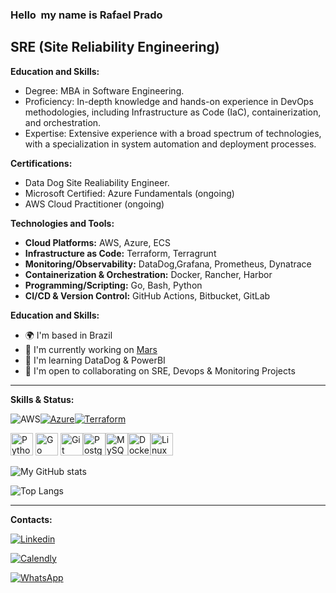 ### Hello <img src="https://user-images.githubusercontent.com/18350557/176309783-0785949b-9127-417c-8b55-ab5a4333674e.gif" alt="" style="max-width: 100%; display: inline-block;" data-target="animated-image.originalImage"> my name is Rafael Prado

<div dir="auto"><h2 class="heading-element" dir="auto">SRE (Site Reliability Engineering)</h2></div>

<p dir="auto"><strong>Education and Skills:</strong></p>
<ul dir="auto">

<li>Degree: MBA in Software Engineering.</li>

<li>Proficiency: In-depth knowledge and hands-on experience in DevOps methodologies, including Infrastructure as Code (IaC), containerization, and orchestration.</li>

<li>Expertise: Extensive experience with a broad spectrum of technologies, with a specialization in system automation and deployment processes.</li>
</ul>

<p dir="auto"><strong>Certifications:</strong></p>
<ul dir="auto">

<li>Data Dog Site Realiability Engineer.</li>

<li>Microsoft Certified: Azure Fundamentals (ongoing)</li>

<li>AWS Cloud Practitioner (ongoing)</li>
</ul>

<p dir="auto"><strong>Technologies and Tools:</strong></p>
<ul dir="auto">
<li><strong>Cloud Platforms:</strong> AWS, Azure, ECS</li>
<li><strong>Infrastructure as Code:</strong> Terraform, Terragrunt</li>
<li><strong>Monitoring/Observability:</strong> DataDog,Grafana, Prometheus, Dynatrace</li>
<li><strong>Containerization &amp; Orchestration:</strong> Docker, Rancher, Harbor</li>
<li><strong>Programming/Scripting:</strong> Go, Bash, Python</li>
<li><strong>CI/CD &amp; Version Control:</strong> GitHub Actions, Bitbucket, GitLab</li>
</ul>

<p dir="auto"><strong>Education and Skills:</strong></p>
<ul dir="auto">
<li>🌍  I'm based in Brazil</li>
<li>🚀  I'm currently working on <a href="https://www.mars.com/" rel="nofollow">Mars</a></li>
<li>🧠  I'm learning DataDog &amp; PowerBI</li>
<li>🤝  I'm open to collaborating on SRE, Devops &amp; Monitoring Projects</li>
</ul>

<hr>

<p dir="auto"><strong>Skills  & Status:</strong></p>

<img src="https://camo.githubusercontent.com/ed142852f9672b9a22ef25a18af69685709426dea53f7e5f7c9b3c5343c16e6f/68747470733a2f2f696d672e736869656c64732e696f2f62616467652f4157532d4646393930303f7374796c653d666f722d7468652d6261646765266c6f676f3d616d617a6f6e617773266c6f676f436f6c6f723d7768697465" alt="AWS" data-canonical-src="https://img.shields.io/badge/AWS-FF9900?style=for-the-badge&amp;logo=amazonaws&amp;logoColor=white" style="max-width: 100%;"></a><a target="_blank" rel="noopener noreferrer nofollow" href="https://camo.githubusercontent.com/eb0e9a836eb4a7ad0fb0c4456b874efaa6f77a2f7ff0266ada9996744477c361/68747470733a2f2f696d672e736869656c64732e696f2f62616467652f417a7572652d3030383944363f7374796c653d666f722d7468652d6261646765266c6f676f3d6d6963726f736f6674617a757265266c6f676f436f6c6f723d7768697465"><img src="https://camo.githubusercontent.com/b521cd4b227aba59158dd1a32097cd74c3afa478cfe11a67c29e3dd3bd2303ef/68747470733a2f2f696d672e736869656c64732e696f2f62616467652f417a7572652d3030383944363f7374796c653d666f722d7468652d6261646765266c6f676f3d6d6963726f736f6674617a757265266c6f676f436f6c6f723d7768697465" alt="Azure" data-canonical-src="https://img.shields.io/badge/Azure-0089D6?style=for-the-badge&amp;logo=microsoftazure&amp;logoColor=white" style="max-width: 100%;"></a><a target="_blank" rel="noopener noreferrer nofollow" href="https://camo.githubusercontent.com/dcadbe95e57f38dabfd79f40fc2d5255ee823b713c670dfb07bba34adce05069/68747470733a2f2f696d672e736869656c64732e696f2f62616467652f5465727261666f726d2d3632334345343f7374796c653d666f722d7468652d6261646765266c6f676f3d7465727261666f726d266c6f676f436f6c6f723d7768697465"><img src="https://camo.githubusercontent.com/dcadbe95e57f38dabfd79f40fc2d5255ee823b713c670dfb07bba34adce05069/68747470733a2f2f696d672e736869656c64732e696f2f62616467652f5465727261666f726d2d3632334345343f7374796c653d666f722d7468652d6261646765266c6f676f3d7465727261666f726d266c6f676f436f6c6f723d7768697465" alt="Terraform" data-canonical-src="https://img.shields.io/badge/Terraform-623CE4?style=for-the-badge&amp;logo=terraform&amp;logoColor=white" style="max-width: 100%;"></a>


<a href="https://www.python.org/" rel="nofollow"><img src="https://raw.githubusercontent.com/danielcranney/readme-generator/main/public/icons/skills/python-colored.svg" width="36" height="36" alt="Python" style="max-width: 100%;"></a>
<a href="https://go.dev/doc/" rel="nofollow"><img src="https://raw.githubusercontent.com/danielcranney/readme-generator/main/public/icons/skills/go-colored.svg" width="36" height="36" alt="Go" style="max-width: 100%;"></a>
<a href="https://git-scm.com/" rel="nofollow"><img src="https://raw.githubusercontent.com/danielcranney/readme-generator/main/public/icons/skills/git-colored.svg" width="36" height="36" alt="Git" style="max-width: 100%;"></a><a href="https://www.postgresql.org/" rel="nofollow"><img src="https://raw.githubusercontent.com/danielcranney/readme-generator/main/public/icons/skills/postgresql-colored.svg" width="36" height="36" alt="PostgreSQL" style="max-width: 100%;"></a><a href="https://www.mysql.com/" rel="nofollow"><img src="https://raw.githubusercontent.com/danielcranney/readme-generator/main/public/icons/skills/mysql-colored.svg" width="36" height="36" alt="MySQL" style="max-width: 100%;"></a></a><a href="https://www.docker.com/" rel="nofollow"><img src="https://raw.githubusercontent.com/danielcranney/readme-generator/main/public/icons/skills/docker-colored.svg" width="36" height="36" alt="Docker" style="max-width: 100%;"></a><a href="https://www.linux.org" rel="nofollow"><img src="https://raw.githubusercontent.com/danielcranney/readme-generator/main/public/icons/skills/linux-colored.svg" width="36" height="36" alt="Linux" style="max-width: 100%;"></a>

![My GitHub stats](https://github-readme-stats.vercel.app/api?username=rprado42&theme=algolia&show_icons=true)

![Top Langs](https://github-readme-stats.vercel.app/api/top-langs/?username=rprado42&hide_progress=true)

<hr>

<strong>Contacts:</strong>


[![Linkedin](https://img.shields.io/badge/LinkedIn-0077B5?style=for-the-badge&logo=linkedin&logoColor=white)](https://www.linkedin.com/in/rsprado/)

[![Calendly](https://img.shields.io/badge/Gmail-D14836?style=for-the-badge&logo=gmail&logoColor=white)](https://calendly.com/rafaelprado-silva42)

[![WhatsApp](https://img.shields.io/badge/WhatsApp-25D366?style=for-the-badge&logo=whatsapp&logoColor=white)](https://api.whatsapp.com/send/?phone=5534992187876&text&type=phone_number&app_absent=0)

</div>
